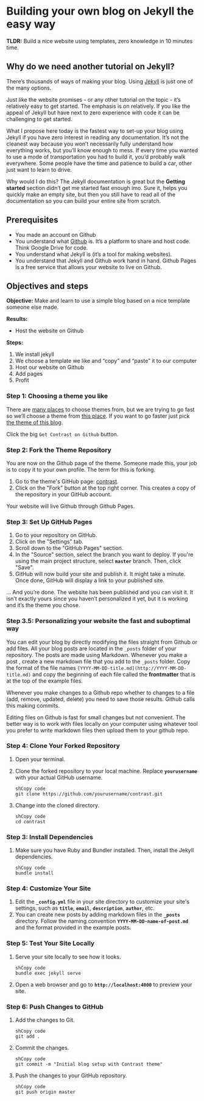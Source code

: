 # Building your own blog on Jekyll the easy way

**TLDR:** Build a nice website using templates, zero knowledge in 10 minutes time.

## Why do we  need another tutorial on Jekyll?

There’s thousands of ways of making your blog. Using [Jekyll](https://jekyllrb.com/) is just one of the many options. 

Just like the website promises - or any other tutorial on the topic - it’s relatively easy to get started. The emphasis is on relatively. If you like the appeal of Jekyll but have next to zero experience with code it can be challenging to get started.

What I propose here today is the fastest way to set-up your blog using Jekyll if you have zero interest in reading any documentation. It’s not the cleanest way because you won’t necessarily fully understand how everything works, but you’ll know enough to mess. If every time you wanted to use a mode of transportation you had to build it, you’d probably walk everywhere. Some people have the time and patience to build a car, other just want to learn to drive.

Why would I do this? The Jekyll documentation is great but the **Getting started** section didn’t get me started fast enough imo. Sure it, helps you quickly make an empty site, but then you still have to read all of the documentation so you can build your entire site from scratch. 

## Prerequisites

- You made an account on Github
- You understand what [Github](https://kinsta.com/knowledgebase/what-is-github/) is. It’s a platform to share and host code. Think Google Drive for code.
- You understand what Jekyll is (it’s a tool for making websites).
- You understand that Jekyll and Github work hand in hand. Github Pages is a free service that allows your website to live on Github.

## Objectives and steps

**Objective:** Make and learn to use a simple blog based on a nice template someone else made. 

**Results:**

- Host the website on Github

**Steps:**

1. We install jekyll
2. We choose a template we like and “copy” and “paste” it to our computer
3. Host our website on Github
4. Add pages
5. Profit

### Step 1: Choosing a theme you like

There are [many places](https://jekyllrb.com/docs/themes/) to choose themes from, but we are trying to go fast so we’ll choose a theme from [this place](https://jekyllthemes.io/). If you want to go faster just pick [the theme of this blog](https://jekyllthemes.io/theme/contrast). 

Click the big `Get Contrast on Github` button. 

### **Step 2: Fork the Theme Repository**

You are now on the Github page of the theme. Someone made this, your job is to copy it to your own profile. The term for this is forking.

1. Go to the theme's GitHub page: [contrast](https://github.com/ndelah/contrast).
2. Click on the "Fork" button at the top right corner. This creates a copy of the repository in your GitHub account.

Your website will live Github through Github Pages. 

### **Step 3: Set Up GitHub Pages**

1. Go to your repository on GitHub.
2. Click on the "Settings" tab.
3. Scroll down to the "GitHub Pages" section.
4. In the "Source" section, select the branch you want to deploy. If you're using the main project structure, select **`master`** branch. Then, click "Save".
5. GitHub will now build your site and publish it. It might take a minute. Once done, GitHub will display a link to your published site.

… And you’re done. The website has been published and you can visit it. It isn’t exactly yours since you haven’t personalized it yet, but it is working and it’s the theme you chose.

### Step 3.5: Personalizing your website the fast and suboptimal way

You can edit your blog by directly modifying the files straight from Github or add files. All your blog posts are located in the `_posts` folder of your repository.  The posts are made using Markdown. Whenever you make a post , create a new markdown file that you add to the `_posts` folder. Copy the format of the file names `[YYYY-MM-DD-title.md](http://YYYY-MM-DD-title.md)` and copy the beginning of each file called the **frontmatter** that is at the top of the example files. 

Whenever you make changes to a Github repo whether to changes to a file (add, remove, updated, delete) you need to save those results. Github calls this making commits. 

Editing files on Github is fast for small changes but not convenient. The better way is to work with files locally on your computer using whatever tool you prefer to write markdown files then upload them to your github repo. 

### **Step 4: Clone Your Forked Repository**

1. Open your terminal.
2. Clone the forked repository to your local machine. Replace **`yourusername`** with your actual GitHub username.
    
    ```
    shCopy code
    git clone https://github.com/yourusername/contrast.git
    
    ```
    
3. Change into the cloned directory.
    
    ```
    shCopy code
    cd contrast
    
    ```
    

### **Step 3: Install Dependencies**

1. Make sure you have Ruby and Bundler installed. Then, install the Jekyll dependencies.
    
    ```
    shCopy code
    bundle install
    
    ```
    

### **Step 4: Customize Your Site**

1. Edit the **`_config.yml`** file in your site directory to customize your site's settings, such as **`title`**, **`email`**, **`description`**, **`author`**, etc.
2. You can create new posts by adding markdown files in the **`_posts`** directory. Follow the naming convention **`YYYY-MM-DD-name-of-post.md`** and the format provided in the example posts.

### **Step 5: Test Your Site Locally**

1. Serve your site locally to see how it looks.
    
    ```
    shCopy code
    bundle exec jekyll serve
    
    ```
    
2. Open a web browser and go to **`http://localhost:4000`** to preview your site.

### **Step 6: Push Changes to GitHub**

1. Add the changes to Git.
    
    ```
    shCopy code
    git add .
    
    ```
    
2. Commit the changes.
    
    ```
    shCopy code
    git commit -m "Initial blog setup with Contrast theme"
    
    ```
    
3. Push the changes to your GitHub repository.
    
    ```
    shCopy code
    git push origin master
    
    ```
    

###